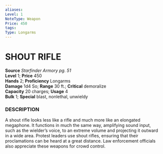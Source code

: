 ```yaml
---
aliases: 
Level: 1
NoteType: Weapon
Price: 450
tags: 
Type: Longarms
---
```

# SHOUT RIFLE

**Source** _Starfinder Armory pg. 51_  
**Level** 1; **Price** 450  
**Hands** 2; **Proficiency** Longarms  
**Damage** 1d4 So; **Range** 30 ft.; **Critical** demoralize  
**Capacity** 20 charges; **Usage** 4  
**Bulk** 1; **Special** blast, nonlethal, unwieldy

### DESCRIPTION

A shout rifle looks less like a rifle and much more like an elongated megaphone. It functions in much the same way, amplifying sound input, such as the wielder’s voice, to an extreme volume and projecting it outward in a wide area. Protest leaders use shout rifles, ensuring that their proclamations can be heard at a great distance. Law enforcement officials also appreciate these weapons for crowd control.
